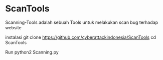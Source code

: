 # ScanTools
Scanning-Tools adalah sebuah Tools untuk melakukan scan bug terhadap website 

instalasi
git clone https://github.com/cyberattackindonesia/ScanTools 
cd ScanTools

Run
python2 Scanning.py
